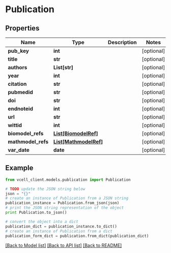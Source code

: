 # Publication


## Properties
Name | Type | Description | Notes
------------ | ------------- | ------------- | -------------
**pub_key** | **int** |  | [optional] 
**title** | **str** |  | [optional] 
**authors** | **List[str]** |  | [optional] 
**year** | **int** |  | [optional] 
**citation** | **str** |  | [optional] 
**pubmedid** | **str** |  | [optional] 
**doi** | **str** |  | [optional] 
**endnoteid** | **int** |  | [optional] 
**url** | **str** |  | [optional] 
**wittid** | **int** |  | [optional] 
**biomodel_refs** | [**List[BiomodelRef]**](BiomodelRef.md) |  | [optional] 
**mathmodel_refs** | [**List[MathmodelRef]**](MathmodelRef.md) |  | [optional] 
**var_date** | **date** |  | [optional] 

## Example

```python
from vcell_client.models.publication import Publication

# TODO update the JSON string below
json = "{}"
# create an instance of Publication from a JSON string
publication_instance = Publication.from_json(json)
# print the JSON string representation of the object
print Publication.to_json()

# convert the object into a dict
publication_dict = publication_instance.to_dict()
# create an instance of Publication from a dict
publication_form_dict = publication.from_dict(publication_dict)
```
[[Back to Model list]](../README.md#documentation-for-models) [[Back to API list]](../README.md#documentation-for-api-endpoints) [[Back to README]](../README.md)


